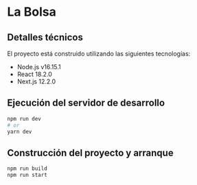 # La Bolsa

## Detalles técnicos
El proyecto está construido utilizando las siguientes tecnologías:
* Node.js v16.15.1
* React 18.2.0
* Next.js 12.2.0

## Ejecución del servidor de desarrollo
```bash
npm run dev
# or
yarn dev
```

## Construcción del proyecto y arranque
```bash
npm run build
npm run start
```